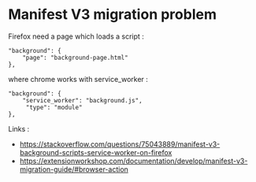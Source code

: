 # Manifest V3 migration problem

Firefox need a page which loads a script :

    "background": {
        "page": "background-page.html"
    },

where chrome works with service_worker :

    "background": {
        "service_worker": "background.js",
         "type": "module"
    },

Links :

  * https://stackoverflow.com/questions/75043889/manifest-v3-background-scripts-service-worker-on-firefox
  * https://extensionworkshop.com/documentation/develop/manifest-v3-migration-guide/#browser-action

